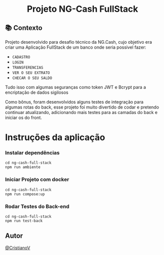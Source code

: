 <h1 align="center">
Projeto NG-Cash FullStack
</h1>

## :books: Contexto
Projeto desenvolvido para desafio técnico da NG.Cash, cujo objetivo era criar uma Aplicação FullStack de um banco onde seria possivel fazer:
- `CADASTRO`
- `LOGIN`
- `TRANSFERENCIAS`
- `VER O SEU EXTRATO`
- `CHECAR O SEU SALDO`

Tudo isso com algumas seguranças como token JWT e Bcrypt para a encriptação de dados sigilosos

Como bônus, foram desenvolvidos alguns testes de integração para algumas rotas do back, esse projeto foi muito divertido de codar e pretendo continuar atualizando, adicionando mais testes para as camadas do back e iniciar os do front.

# Instruções da aplicação
### Instalar dependências
```
cd ng-cash-full-stack
npm run ambiente
```

### Iniciar Projeto com docker
```
cd ng-cash-full-stack
npm run compose:up
```

### Rodar Testes do Back-end
```
cd ng-cash-full-stack
npm run test-back
```

## Autor

[@CristianoV](https://www.github.com/CristianoV)
